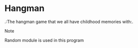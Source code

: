 # Hangman

.:The hangman game that we all have childhood memories with:.

> [!NOTE]
> Random module is used in this program
